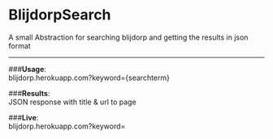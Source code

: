 # BlijdorpSearch
A small Abstraction for searching blijdorp and getting the results in json format


----------


###**Usage**:      
blijdorp.herokuapp.com?keyword={searchterm}

###**Results**:    
JSON response with title & url to page

###**Live**:       
blijdorp.herokuapp.com?keyword=
